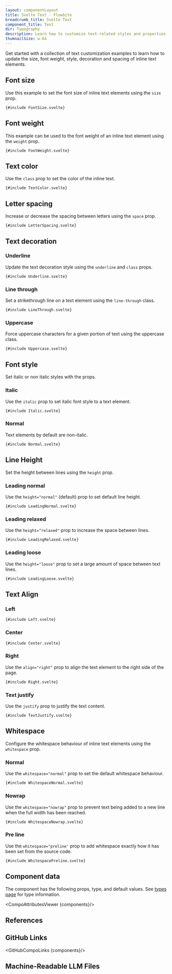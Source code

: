 ```yaml
---
layout: componentLayout
title: Svelte Text - Flowbite
breadcrumb_title: Svelte Text
component_title: Text
dir: Typography
description: Learn how to customize text-related styles and properties such as font size, font style, text decoration, font weight and more
thumnailSize: w-64
---
```


<script lang="ts">
  import { CompoAttributesViewer, GitHubCompoLinks, toKebabCase, LlmLink } from '../../utils'
  import { A, Heading } from '$lib'

  const components = 'P, Span'

  // lib files
  // const libFilesArray = [
  //   import.meta.glob("$lib/typography/P.svelte"),
  //   import.meta.glob("$lib/typography/Span.svelte"),
  // ];
  // const libFiles = { ...libFilesArray[0], ...libFilesArray[1] };
</script>

Get started with a collection of text customization examples to learn how to update the size, font weight, style, decoration and spacing of inline text elements.

## Font size

Use this example to set the font size of inline text elements using the `size` prop.

```svelte example class="flex flex-wrap items-center space-x-4 rtl:space-x-reverse"
{#include FontSize.svelte}
```

## Font weight

This example can be used to the font weight of an inline text element using the `weight` prop.

```svelte example class="flex flex-wrap items-center space-x-4 rtl:space-x-reverse" hideScript
{#include FontWeight.svelte}
```

## Text color

Use the `class` prop to set the color of the inline text.

```svelte example class="flex flex-wrap items-center space-x-4 rtl:space-x-reverse" hideScript
{#include TextColor.svelte}
```

## Letter spacing

Increase or decrease the spacing between letters using the `space` prop.

```svelte example class="flex flex-wrap items-center rtl:space-x-reverse" hideScript
{#include LetterSpacing.svelte}
```

## Text decoration

### Underline

Update the text decoration style using the `underline` and `class` props.

```svelte example
{#include Underline.svelte}
```

### Line through

Set a strikethrough line on a text element using the `line-through` class.

```svelte example
{#include LineThrough.svelte}
```

### Uppercase

Force uppercase characters for a given portion of text using the uppercase class.

```svelte example
{#include Uppercase.svelte}
```

## Font style

Set italic or non italic styles with the props.

### Italic

Use the `italic` prop to set italic font style to a text element.

```svelte example hideScript
{#include Italic.svelte}
```

### Normal

Text elements by default are non-italic.

```svelte example hideScript
{#include Normal.svelte}
```

## Line Height

Set the height between lines using the `height` prop.

### Leading normal

Use the `height="normal"` (default) prop to set default line height.

```svelte example hideScript
{#include LeadingNormal.svelte}
```

### Leading relaxed

Use the `height="relaxed"` prop to increase the space between lines.

```svelte example hideScript
{#include LeadingRelaxed.svelte}
```

### Leading loose

Use the `height="loose"` prop to set a large amount of space between text lines.

```svelte example hideScript
{#include LeadingLoose.svelte}
```

## Text Align

### Left

```svelte example hideScript
{#include Left.svelte}
```

### Center

```svelte example hideScript
{#include Center.svelte}
```

### Right

Use the `align="right"` prop to align the text element to the right side of the page.

```svelte example hideScript
{#include Right.svelte}
```

### Text justify

Use the `justify` prop to justify the text content.

```svelte example hideScript
{#include TextJustify.svelte}
```

## Whitespace

Configure the whitespace behaviour of inline text elements using the `whitespace` prop.

### Normal

Use the `whitespace="normal"` prop to set the default whitespace behaviour.

```svelte example hideScript
{#include WhitespaceNormal.svelte}
```

### Nowrap

Use the `whitespace="nowrap"` prop to prevent text being added to a new line when the full width has been reached.

```svelte example class="overflow-y-scroll" hideScript
{#include WhitespaceNowrap.svelte}
```

### Pre line

Use the `whitespace="preline'` prop to add whitespace exactly how it has been set from the source code.

```svelte example hideScript
{#include WhitespacePreline.svelte}
```

## Component data

The component has the following props, type, and default values. See [types page](/docs/pages/typescript) for type information.

<CompoAttributesViewer {components}/>

## References

## GitHub Links

<GitHubCompoLinks {components}/>

## Machine-Readable LLM Files

<LlmLink />
